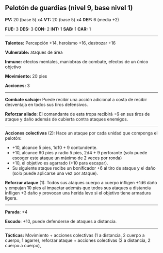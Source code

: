## Pelotón de guardias (nivel 9, base nivel 1)

**PV:** 20 (base 5) x4 	**VT:** 20 (base 5) x4	**DEF:** 6 (media +2) 

**FUE:** 3	**DES:** 3	**CON:** 2	**INT:** 1	**SAB:** 1	**CAR:** 1

------

**Talentos:** Percepción +14, heroísmo +16, destrozar +16

**Vulnerable:** ataques de área

**Inmune:** efectos mentales, maniobras de combate, efectos de un único objetivo

**Movimiento:** 20 pies

**Acciones:** 3

****

**Combate salvaje:** Puede recibir una acción adicional a costa de recibir desventaja en todos sus tiros defensivos.

**Reforzar aliado:** El comandante de esta tropa recibirá +6 en sus tiros de ataque y daño además de cubierta contra ataques enemigos.

------

**Acciones colectivas** (2): Hace un ataque por cada unidad que componga el pelotón:

- +10, alcance 5 pies, 1d10 + 9 contundente.
- +10, alcance 60 pies y radio 5 pies, 2d4 + 9 perforante (solo puede escoger este ataque un máximo de 2 veces por ronda)
- +10, el objetivo es agarrado (+10 para escapar).
- Su siguiente ataque recibe un bonificador +6 al tiro de ataque y el daño (solo puede aplicarse una vez por ataque).

**Reforzar ataque** (1): Todos sus ataques cuerpo a cuerpo infligen +1d6 daño y empujan 10 pies al impactar además que todos sus ataques a distancia infligen +3 daño y provocan una herida leve si el objetivo tiene armadura ligera.

****

**Parada**: +4

**Escudo**: +10, puede defenderse de ataques a distancia.

****

**Tácticas:** Movimiento + acciones colectivas (1 a distancia, 2 cuerpo a cuerpo, 1 agarre), reforzar ataque + acciones colectivas (2 a distancia, 2 cuerpo a cuerpo), 
